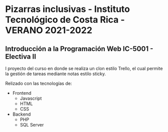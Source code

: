 # Pizarras inclusivas - Instituto Tecnológico de Costa Rica - VERANO 2021-2022

## Introducción a la Programación Web <strong>IC-5001</strong>  - Electiva II

I proyecto del curso en donde se realiza un clon estilo Trello, el cual permite la gestión de tareas mediante notas estilo sticky.

Relizado con las tecnologías de:

<ul>
  <li>Frontend
    <ul>
      <li>Javascript</li>
      <li>HTML</li>
      <li>CSS</li>
    </ul>
  </li>
  
  <li>Backend
    <ul>
      <li>PHP</li>
      <li>SQL Server</li>
    </ul>
  </li>
  
</ul>
